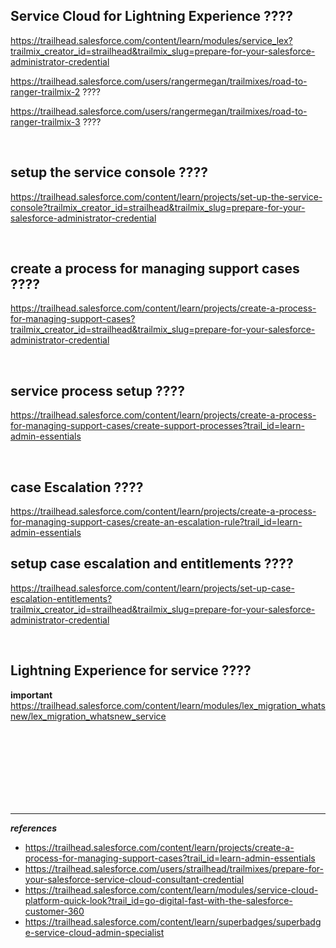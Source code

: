 ## Service Cloud for Lightning Experience ????
https://trailhead.salesforce.com/content/learn/modules/service_lex?trailmix_creator_id=strailhead&trailmix_slug=prepare-for-your-salesforce-administrator-credential 


https://trailhead.salesforce.com/users/rangermegan/trailmixes/road-to-ranger-trailmix-2 ????

https://trailhead.salesforce.com/users/rangermegan/trailmixes/road-to-ranger-trailmix-3 ????


<br/>

## setup the service console ????
https://trailhead.salesforce.com/content/learn/projects/set-up-the-service-console?trailmix_creator_id=strailhead&trailmix_slug=prepare-for-your-salesforce-administrator-credential

<br/>

## create a process for managing support cases ????
https://trailhead.salesforce.com/content/learn/projects/create-a-process-for-managing-support-cases?trailmix_creator_id=strailhead&trailmix_slug=prepare-for-your-salesforce-administrator-credential

<br/>

## service process setup ????
https://trailhead.salesforce.com/content/learn/projects/create-a-process-for-managing-support-cases/create-support-processes?trail_id=learn-admin-essentials


<br/>


## case Escalation ????
https://trailhead.salesforce.com/content/learn/projects/create-a-process-for-managing-support-cases/create-an-escalation-rule?trail_id=learn-admin-essentials

## setup case escalation and entitlements ????
https://trailhead.salesforce.com/content/learn/projects/set-up-case-escalation-entitlements?trailmix_creator_id=strailhead&trailmix_slug=prepare-for-your-salesforce-administrator-credential



<br/>

## Lightning Experience for service ????

**important** https://trailhead.salesforce.com/content/learn/modules/lex_migration_whatsnew/lex_migration_whatsnew_service








<br/>

<br/>

<br/>

<br/>

<br/>

<br/>

<br/>


---
***references***

  - https://trailhead.salesforce.com/content/learn/projects/create-a-process-for-managing-support-cases?trail_id=learn-admin-essentials
  - https://trailhead.salesforce.com/users/strailhead/trailmixes/prepare-for-your-salesforce-service-cloud-consultant-credential
  - https://trailhead.salesforce.com/content/learn/modules/service-cloud-platform-quick-look?trail_id=go-digital-fast-with-the-salesforce-customer-360
  - https://trailhead.salesforce.com/content/learn/superbadges/superbadge-service-cloud-admin-specialist


